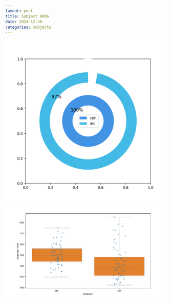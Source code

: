 ```yaml
---
layout: post
title: Subject 8006
date: 2024-12-30
categories: subjects
---
```


![](data/8006/run-5/8006_accuracy_by_condition.png)
![](data/8006/run-5/8006_rt.png)
